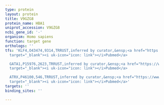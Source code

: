 ```yaml
---
type: protein
layout: protein
title: V9GZG8
protein_name: HBA1
uniprot_accession: V9GZG8
ncbi_gene_id: '-'
organism: Homo sapiens
function: target gene
orthologs: ''
tfs: 'KLF4,O43474,9314,TRRUST,inferred by curator,&ensp;<a href="https://www.ncbi.nlm.nih.gov/pubmed/?term=20331458%5Buid%5D+OR+29087512%5Buid%5D"
  target="_blank"><i uk-icon="icon: link"></i>Pubmed</a>

  GATA1,P15976,2623,TRRUST,inferred by curator,&ensp;<a href="https://www.ncbi.nlm.nih.gov/pubmed/?term=20564185%5Buid%5D+OR+29087512%5Buid%5D+OR+12609092%5Buid%5D"
  target="_blank"><i uk-icon="icon: link"></i>Pubmed</a>

  ATRX,P46100,546,TRRUST,inferred by curator,&ensp;<a href="https://www.ncbi.nlm.nih.gov/pubmed/?term=7697714%5Buid%5D+OR+29087512%5Buid%5D"
  target="_blank"><i uk-icon="icon: link"></i>Pubmed</a>'
targets: ''
binding_sites: ''

---
```

